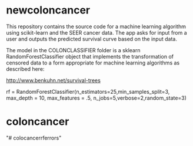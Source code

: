 newcoloncancer
======

This repository contains the source code for a machine learning 
algorithm using scikit-learn and the SEER cancer data. 
The app asks for input from a user and outputs the predicted survival curve based on the input data.

The model in the COLONCLASSIFIER folder is a sklearn
 RandomForestClassifier object that implements the transformation of censored
 data to a form appropriate for machine learning algorithms as described here:

http://www.benkuhn.net/survival-trees

rf = RandomForestClassifier(n_estimators=25,min_samples_split=3,
                             max_depth = 10,
                            max_features = .5,
                             n_jobs=5,verbose=2,random_state=3)



# coloncancer
"# colocancerrferrors" 
